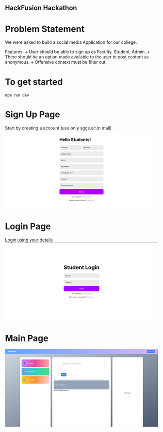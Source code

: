 ## HackFusion Hackathon

# Problem Statement
We were asked to build a social media Application for our college.

Features: 
    + User should be able to sign up as Faculty, Student, Admin.
    + There should be an option made available to the user to post content as anonymous.
    + Offensive context must be filter out.

# To get started

```console
npm run dev
```

# Sign Up Page
Start by creating a account (use only sggs.ac.in mail)
![Sign Up Page](./Signup.png)

# Login Page
Login using your details
![Login Page](./login.png)

# Main Page
![Main Page](./Main.png)

